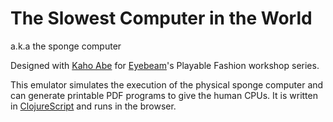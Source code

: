 The Slowest Computer in the World
=================================
a.k.a the sponge computer

Designed with [Kaho Abe](https://github.com/kahodesu) for [Eyebeam](http://eyebeam.org/)'s Playable Fashion workshop series.

This emulator simulates the execution of the physical sponge computer and can generate printable PDF programs to give the human CPUs. It is written in [ClojureScript](http://clojurescript.org/) and runs in the browser.